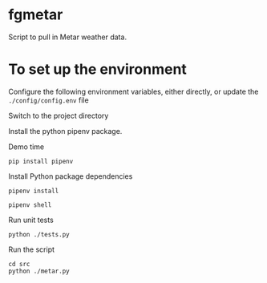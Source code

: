 # fgmetar
Script to pull in Metar weather data.

# To set up the environment
Configure the following environment variables, either directly, or update the ```./config/config.env``` file

Switch to the project directory

Install the python pipenv package. 

Demo time
```shell
pip install pipenv
```

Install Python package dependencies
```shell
pipenv install
```

```shell
pipenv shell
```

Run unit tests
```shell
python ./tests.py
```

Run the script
```shell
cd src
python ./metar.py
```


